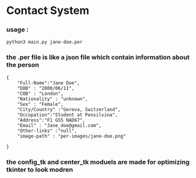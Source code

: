 # Contact System

### usage : 

```
python3 main.py jane-doe.per

```

### the .per file is like a json file which contain information about the person

```
{
	"Full-Name":"Jane Doe",
	"DOB" : "2000/06/11",
	"COB" : "London",
	"Nationality" : "unknown",
	"Sex" : "Female",
	"City/Country" :"Gereva, Switzerland",
	"Occupation":"Student at Pensilvina",
	"Address":"F1 G55 NAD67",
	"Email" : "Jane_doe@gmail.com",
	"Other-links" :"null",
	"image-path" : "per-images/jane-doe.png"

}
```
### the config_tk and center_tk moduels are made for optimizing tkinter to look modren
